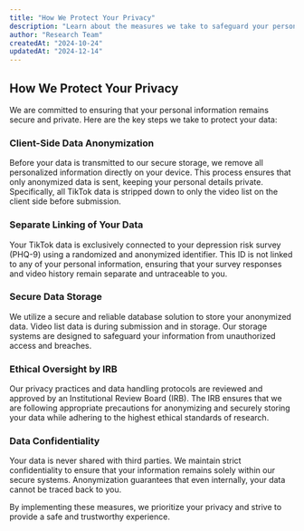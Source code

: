 ```yaml
---
title: "How We Protect Your Privacy"
description: "Learn about the measures we take to safeguard your personal data."
author: "Research Team"
createdAt: "2024-10-24"
updatedAt: "2024-12-14"
---
```


## How We Protect Your Privacy

We are committed to ensuring that your personal information remains secure and private. Here are the key steps we take to protect your data:

### Client-Side Data Anonymization

Before your data is transmitted to our secure storage, we remove all personalized information directly on your device. This process ensures that only anonymized data is sent, keeping your personal details private. Specifically, all TikTok data is stripped down to only the video list on the client side before submission.

### Separate Linking of Your Data

Your TikTok data is exclusively connected to your depression risk survey (PHQ-9) using a randomized and anonymized identifier. This ID is not linked to any of your personal information, ensuring that your survey responses and video history remain separate and untraceable to you.

### Secure Data Storage

We utilize a secure and reliable database solution to store your anonymized data. Video list data is during submission and in storage. Our storage systems are designed to safeguard your information from unauthorized access and breaches.

### Ethical Oversight by IRB

Our privacy practices and data handling protocols are reviewed and approved by an Institutional Review Board (IRB). The IRB ensures that we are following appropriate precautions for anonymizing and securely storing your data while adhering to the highest ethical standards of research.

### Data Confidentiality

Your data is never shared with third parties. We maintain strict confidentiality to ensure that your information remains solely within our secure systems. Anonymization guarantees that even internally, your data cannot be traced back to you.

By implementing these measures, we prioritize your privacy and strive to provide a safe and trustworthy experience.
